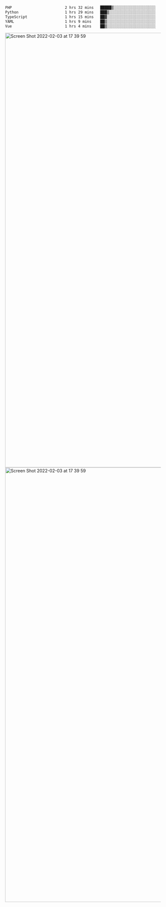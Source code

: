 <!--START_SECTION:waka-->

```txt
PHP                        2 hrs 32 mins   █████▒░░░░░░░░░░░░░░░░░░░   21.81 %
Python                     1 hrs 29 mins   ███▒░░░░░░░░░░░░░░░░░░░░░   12.70 %
TypeScript                 1 hrs 15 mins   ██▓░░░░░░░░░░░░░░░░░░░░░░   10.73 %
YAML                       1 hrs 9 mins    ██▒░░░░░░░░░░░░░░░░░░░░░░   09.83 %
Vue                        1 hrs 4 mins    ██▒░░░░░░░░░░░░░░░░░░░░░░   09.18 %
```

<!--END_SECTION:waka-->

<img width="1400" alt="Screen Shot 2022-02-03 at 17 39 59" src="https://user-images.githubusercontent.com/45716542/152387304-f2b60485-53a6-4f4b-a818-5cefb1b0c0ae.png">
<img width="1400" alt="Screen Shot 2022-02-03 at 17 39 59" src="https://user-images.githubusercontent.com/45716542/152387273-ea5cdf21-2a45-44da-8bef-00c1763b1d42.png">
